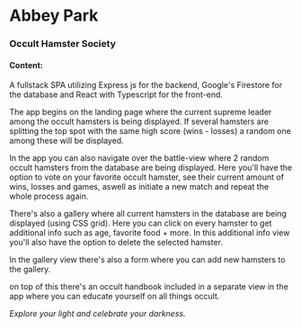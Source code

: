 # Abbey Park

### Occult Hamster Society

#### Content:

A fullstack SPA utilizing Express js for the backend, Google's Firestore for the database and React with Typescript for the front-end.

The app begins on the landing page where the current supreme leader among the occult hamsters is being displayed. If several hamsters are splitting the top spot with the same high score (wins - losses) a random one among these will be displayed.

In the app you can also navigate over the battle-view where 2 random occult hamsters from the database are being displayed. Here you'll have the option to vote on your favorite occult hamster, see their current amount of wins, losses and games, aswell as initiate a new match and repeat the whole process again.

There's also a gallery where all current hamsters in the database are being displayed (using CSS grid). Here you can click on every hamster to get additional info such as age, favorite food + more. In this additional info view you'll also have the option to delete the selected hamster.

In the gallery view there's also a form where you can add new hamsters to the gallery.

on top of this there's an occult handbook included in a separate view in the app where you can educate yourself on all things occult.<br>

_Explore your light and celebrate your darkness._
